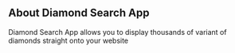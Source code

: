 ## About Diamond Search App
Diamond Search App allows you to display thousands of variant of diamonds straight onto your website